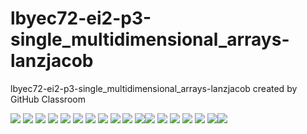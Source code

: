 # lbyec72-ei2-p3-single_multidimensional_arrays-lanzjacob
lbyec72-ei2-p3-single_multidimensional_arrays-lanzjacob created by GitHub Classroom

![](1.PNG)
![](2.PNG)
![](3.PNG)
![](4.PNG)
![](5.PNG)
![](6.PNG)
![](7.PNG)
![](7.PNG)
![](7.PNG)
![](7.PNG)
![](7.PNG)![](7.PNG)
![](7.PNG)
![](7.PNG)
![](7.PNG)
![](7.PNG)
![](7.PNG)![](7.PNG)
